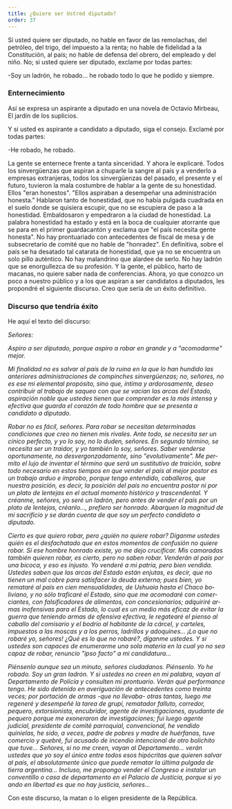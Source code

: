 ```yaml
---
title: ¿Quiere ser Ustred diputado?
order: 37
---
```


Si usted quiere ser diputado, no hable en favor de las remolachas, del petróleo, del trigo, del impuesto a la renta; no hable de fidelidad a la Constitución, al país; no hable de defensa del obrero, del empleado y del niño. No; si usted quiere ser diputado, exclame por todas partes: 	

-Soy un ladrón, he robado... he robado todo lo que he podido y siempre.

### Enternecimiento

Así se expresa un aspirante a diputado en una novela de Octavio Mir­beau, El jardín de los suplicios.

Y si usted es aspirante a candidato a diputado, siga el consejo. Ex­clamé por todas partes:

-He robado, he robado.

La gente se enternece frente a tanta sinceridad. Y ahora le explicaré. Todos los sinvergüenzas que aspiran a chuparle la sangre al país y a ven­derlo a empresas extranjeras, todos los sinvergüenzas del pasado, el pre­sente y el futuro, tuvieron la mala costumbre de hablar a la gente de su honestidad. Ellos "eran honestos". "Ellos aspiraban a desempeñar una administración honesta." Hablaron tanto de honestidad, que no había pulgada cuadrada en el suelo donde se quisiera escupir, que no se escu­piera de paso a la honestidad. Embaldosaron y empedraron a la ciudad de honestidad. La palabra honestidad ha estado y está en la boca de cual­quier atorrante que se para en el primer guardacantón y exclama que "el país necesita gente honesta". No hay prontuariado con antecedentes de fiscal de mesa y de subsecretario de comité que no hable de "honradez". En definitiva, sobre el país se ha desatado tal catarata de honestidad, que ya no se encuentra un solo pillo auténtico. No hay malandrino que alar­dee de serlo. No hay ladrón que se enorgullezca de su profesión. Y la gen­te, el público, harto de macanas, no quiere saber nada de conferencias. Ahora, yo que conozco un poco a nuestro público y a los que aspiran a ser candidatos a diputados, les propondré el siguiente discurso. Creo que sería de un éxito definitivo.

### Discurso que tendría éxito

He aquí el texto del discurso: 	

*Señores:*

*Aspiro a ser diputado, porque aspiro a robar en grande y a "aco­modarme" mejor.*

*Mi finalidad no es salvar al país de la ruina en la que lo han hundi­do las anteriores administraciones de compinches sinvergüenzas; no, se­ñores, no es ese mi elemental propósito, sino que, íntima y ardorosamen­te, deseo contribuir al trabajo de saqueo con que se vacían las arcas del Estado, aspiración noble que ustedes tienen que comprender es la más intensa y efectiva que guarda el corazón de todo hombre que se presenta a candidato a diputado.*

*Robar no es fácil, señores. Para robar se necesitan determinadas condiciones que creo no tienen mis rivales. Ante todo, se necesita ser un cínico perfecto, y yo lo soy, no lo duden, señores. En segundo término, se necesita ser un traidor, y yo también lo soy, señores. Saber venderse oportunamente, no desvergonzadamente, sino "evolutivamente". Me per­mito el lujo de inventar el término que será un sustitutivo de traición, so­bre todo necesario en estos tiempos en que vender el país al mejor postor es un trabajo arduo e ímprobo, porque tengo entendido, caballeros, que nuestra posición, es decir, la posición del país no encuentra postor ni por un plato de lentejas en el actual momento histórico y trascendental. Y créanme, señores, yo seré un ladrón, pero antes de vender el país por un plato de lentejas, créanlo..., prefiero ser honrado. Abarquen la magni­tud de mi sacrificio y se darán cuenta de que soy un perfecto candidato a diputado.*

*Cierto es que quiero robar, pero ¿quién no quiere robar? Díganme ustedes quién es el desfachatado que en estos momentos de confusión no quiere robar. Si ese hombre honrado existe, yo me dejo crucificar. Mis camaradas también quieren robar, es cierto, pero no saben robar. Vende­rán al país por una bicoca, y eso es injusto. Yo venderé a mi patria, pero bien vendida. Ustedes saben que las arcas del Estado están enjutas, es de­cir, que no tienen un mal cobre para satisfacer la deuda externa; pues bien, yo remataré al país en cien mensualidades, de Ushuaia hasta el Chaco bo­liviano, y no sólo traficaré el Estado, sino que me acomodaré con comer­ciantes, con falsificadores de alimentos, con concesionarios; adquiriré ar­mas inofensivas para el Estado, lo cual es un medio más eficaz de evitar la guerra que teniendo armas de ofensiva efectiva, le regatearé el pienso al caballo del comisario y el bodrio al habitante de la cárcel, y carteles, impuestos a las moscas y a los perros, ladrillos y adoquines... ¡Lo que no robaré yo, señores! ¿Qué es lo que no robaré?, díganme ustedes. Y si ustedes son capaces de enumerarme una sola materia en la cual yo no sea capaz de robar, renuncio "ipso facto" a mi candidatura...*

*Piénsenlo aunque sea un minuto, señores ciudadanos. Piénsenlo. Yo he robado. Soy un gran ladrón. Y si ustedes no creen en mi palabra, vayan al Departamento de Policía y consulten mi prontuario. Verán qué performance tengo. He sido detenido en averiguación de antecedentes co­mo treinta veces; por portación de armas -que no llevaba- otras tan­tas, luego me regeneré y desempeñé la tarea de grupí, rematador falluto, corredor, pequero, extorsionista, encubridor, agente de investigaciones, ayudante de pequero porque me exoneraron de investigaciones; fui luego agente judicial, presidente de comité parroquial, convencional, he vendi­do quinielas, he sido, a veces, padre de pobres y madre de huérfanas, tuve comercio y quebré, fui acusado de incendio intencional de otro bolichito que tuve... Señores, si no me creen, vayan al Departamen­to... verán ustedes que yo soy el único entre todos esos hipócritas que quieren salvar al país, el absolutamente único que puede rematar la última pulgada de tierra argentina... Incluso, me propongo vender el Congreso e instalar un conventillo o casa de departamento en el Pa­lacio de Justicia, porque si yo ando en libertad es que no hay justicia, señores...*

Con este discurso, la matan o lo eligen presidente de la República. 
